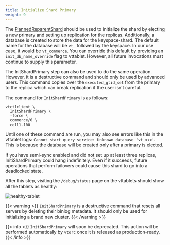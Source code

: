 ```yaml
---
title: Initialize Shard Primary
weight: 9
---
```


The [PlannedReparentShard](../../configuration-advanced/reparenting/#plannedreparentshard-planned-reparenting) should be used to initialize the shard by electing a new primary and setting up replication for the replicas. Additionally, a database is created to store the data for the keyspace-shard. The default name for the database will be `vt_` followed by the keyspace. In our use case, it would be `vt_commerce`. You can override this default by providing an `init_db_name_override` flag to vttablet. However, all future invocations must continue to supply this parameter.

The InitShardPrimary step can also be used to do the same operation. However, it is a destructive command and should only be used by advanced users. This command copies over the `executed_gtid_set` from the primary to the replica which can break replication if the user isn't careful. 

The command for `InitShardPrimary` is as follows:

```text
vtctlclient \
  InitShardPrimary \
  -force \
  commerce/0 \
  cell1-100
```

Until one of these command are run, you may also see errors like this in the vttablet logs: `Cannot start query service: Unknown database 'vt_xxx'`. This is because the database will be created only after a primary is elected.

If you have semi-sync enabled and did not set up at least three replicas, InitiShardPrimary could hang indefinitely. Even if it succeeds, future operations that perform failovers could cause this shard to go into a deadlocked state.

After this step, visiting the `/debug/status` page on the vttablets should show all the tablets as healthy:

![healthy-tablet](../img/healthy-tablet.png)

{{< warning >}}
`InitShardPrimary` is a destructive command that resets all servers by deleting their binlog metadata. It should only be used for initializing a brand new cluster.
{{< /warning >}}

{{< info >}}
`InitShardPrimary` will soon be deprecated. This action will be performed automatically by `vtorc` once it is released as production-ready.
{{< /info >}}
